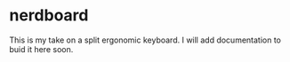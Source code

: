 # nerdboard

This is my take on a split ergonomic keyboard.
I will add documentation to buid it here soon.
